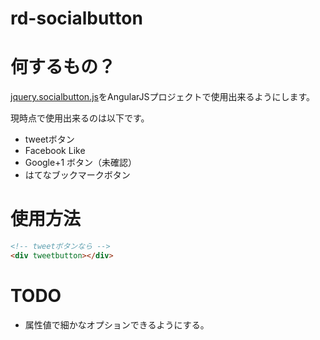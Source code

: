 rd-socialbutton
===============

# 何するもの？
[jquery.socialbutton.js](http://itra.jp/jquery_socialbutton_plugin/)をAngularJSプロジェクトで使用出来るようにします。

現時点で使用出来るのは以下です。

* tweetボタン
* Facebook Like
* Google+1 ボタン（未確認）
* はてなブックマークボタン

# 使用方法
```html
<!-- tweetボタンなら -->
<div tweetbutton></div>
```

# TODO
* 属性値で細かなオプションできるようにする。